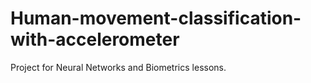 # Human-movement-classification-with-accelerometer
Project for Neural Networks and Biometrics lessons.
